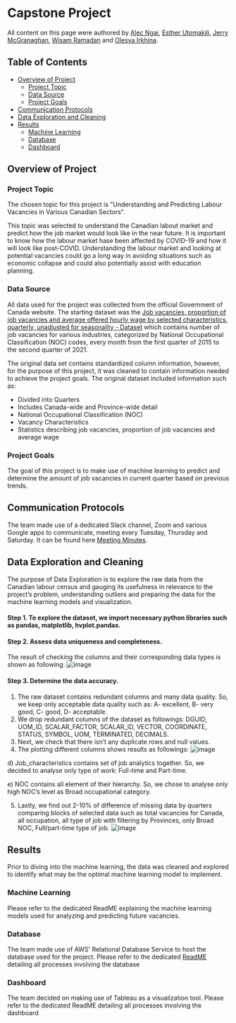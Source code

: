 # Capstone Project

All content on this page were authored by [Alec Ngai](https://github.com/alecngai), [Esther Utomakili](https://github.com/EstherUto), [Jerry McGranaghan](https://github.com/JerryMcG), [Wisam Ramadan](https://github.com/WisamRamadan) and [Olesya Irkhina](https://github.com/itekkie).

## Table of Contents

- [Overview of Project](#overview-of-project)
  * [Project Topic](#project-topic)
  * [Data Source](#data-source)
  * [Project Goals](#project-goals)
- [Communication Protocols](#communication-protocols)
- [Data Exploration and Cleaning](#data-exploration-and-cleaning)
- [Results](#results)
  * [Machine Learning](#machine-learning)
  * [Database](#database)
  * [Dashboard](#dashboard)

## Overview of Project

### Project Topic

The chosen topic for this project is "Understanding and Predicting Labour Vacancies in Various Canadian Sectors".

This topic was selected to understand the Canadian labout market and predict how the job market would look like in the near future. It is important to know how the labour market hase been affected by COVID-19 and how it will look like post-COVID. Understanding the labour market and looking at potential vacancies could go a long way in avoiding situations such as economic collapse and could also potentially assist with education planning.

### Data Source

All data used for the project was collected from the official Government of Canada website. The starting dataset was the [Job vacancies, proportion of job vacancies and average offered hourly wage by selected characteristics, quarterly, unadjusted for seasonality - Dataset](https://open.canada.ca/data/en/dataset/67f90ff0-12ea-429a-99a6-7b41c73863a0/resource/2cfa6a73-0b66-4b6e-a07b-7285f0ea774c) which contains number of job vacancies for various industries, categorized by National Occupational Classification (NOC) codes, every month from the first quarter of 2015 to the second quarter of 2021.

The original data set contains standardized column information, however, for the purpose of this project, it was cleaned to contain information needed to achieve the project goals. The original dataset included information such as:
- Divided into Quarters 
- Includes Canada-wide and Province-wide detail 
- National Occupational Classification (NOC) 
- Vacancy Characteristics 
- Statistics describing job vacancies, proportion of job vacancies and average wage

### Project Goals

The goal of this project is to make use of machine learning to predict and determine the amount of job vacancies in current quarter based on previous trends.

## Communication Protocols

The team made use of a dedicated Slack channel, Zoom and various Google apps to communicate, meeting every Tuesday, Thursday and Saturday. It can be found here [Meeting Minutes](https://github.com/alecngai/Data_Capstone_2021_Group_3/tree/main/Google_Drive_Clone_2021_11_06/Meeting%20Minutes).

## Data Exploration and Cleaning

The purpose of Data Exploration is to explore the raw data from the Canadian labour census and gauging its usefulness in relevance to the project’s problem, understanding outliers and preparing the data for the machine learning models and visualization.

#### Step 1. To explore the dataset, we import necessary python libraries such as pandas, matplotlib, hvplot.pandas.
#### Step 2. Assess data uniqueness and completeness.
The result of checking the columns and their corresponding data types is shown as following:
![image](https://user-images.githubusercontent.com/68247343/142787530-c558cf8f-9f49-4ac5-a3a3-0d736a50082a.png)
#### Step 3. Determine the data accuracy.
1.	The raw dataset contains redundant columns and many data quality. So, we keep only acceptable data quality such as: A- excellent, B- very good, C- good, D- acceptable.
2.	We drop redundant columns of the dataset as followings: DGUID, UOM_ID, SCALAR_FACTOR, SCALAR_ID, VECTOR, COORDINATE, STATUS, SYMBOL, UOM, TERMINATED, DECIMALS.
3.	Next, we check that there isn’t any duplicate rows and null values.
4.	The plotting different columns shows results as followings:
![image](https://user-images.githubusercontent.com/68247343/142787548-bf801ff9-2358-4895-ad59-8afca9e6bfda.png)

d)	Job_characteristics contains set of job analytics together. So, we decided to analyse only type of work: Full-time and Part-time.

e)	NOC contains all element of their hierarchy. So, we chose to analyse only high NOC’s level as Broad occupational category.

5.	Lastly, we find out 2-10% of difference of missing data by quarters comparing blocks of selected data such as total vacancies for Canada, all occupation, all type of job with filtering by Provinces, only Broad NOC, Full/part-time type of job.
![image](https://user-images.githubusercontent.com/68247343/142787860-143cfe55-64cd-4b67-919a-07ec47fa5827.png)

## Results

Prior to diving into the machine learning, the data was cleaned and explored to identify what may be the optimal machine learning model to implement.

### Machine Learning

Please refer to the dedicated ReadME explaining the machine learning models used for analyzing and predicting future vacancies.

### Database

The team made use of AWS' Relational Database Service to host the database used for the project. Please refer to the dedicated [ReadME](https://github.com/alecngai/Data_Capstone_2021_Group_3/tree/main/Database#readme) detailing all processes involving the database

### Dashboard

The team decided on making use of Tableau as a visualization tool. Please refer to the dedicated ReadME detailing all processes involving the dashboard


